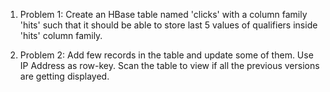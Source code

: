 1. Problem 1: Create an HBase table named 'clicks' with a column family 'hits' such that it should be able to store last 5 values of qualifiers inside 'hits' column family.

2. Problem 2: Add few records in the table and update some of them. Use IP Address as row-key. Scan the table to view if all the previous versions are getting displayed.
